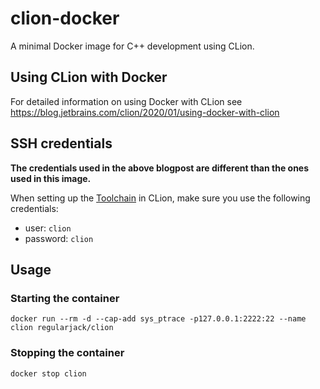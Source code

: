 # clion-docker

A minimal Docker image for C++ development using CLion.

## Using CLion with Docker

For detailed information on using Docker with CLion see https://blog.jetbrains.com/clion/2020/01/using-docker-with-clion

## SSH credentials

**The credentials used in the above blogpost are different than the ones used in this image.**

When setting up the [Toolchain](https://blog.jetbrains.com/clion/2020/01/using-docker-with-clion/#using-the-remote-development-workflow-with-docker) in CLion, make sure you use the following credentials:

- user: `clion`
- password: `clion`

## Usage

### Starting the container
```shell
docker run --rm -d --cap-add sys_ptrace -p127.0.0.1:2222:22 --name clion regularjack/clion
```

### Stopping the container
```shell
docker stop clion
```